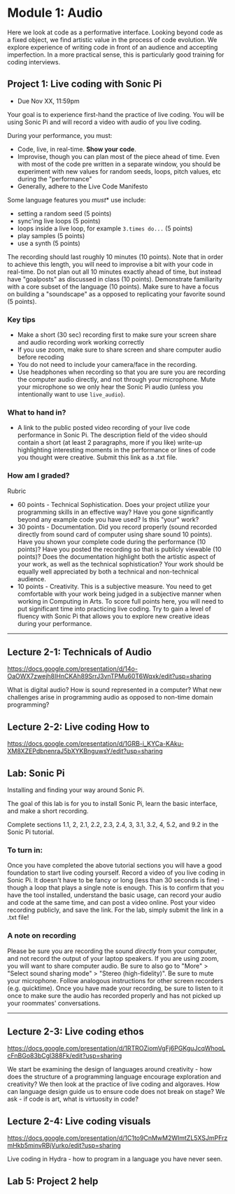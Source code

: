 # Module 1: Audio


Here we look at code as a performative interface. 
Looking beyond code as a fixed object, we find artistic value in the process of code evolution.
We explore experience of writing code in front of an audience and accepting imperfection.
In a more practical sense, this is particularly good training for coding interviews.

<a name="project1"></a>

## Project 1: Live coding with Sonic Pi

- Due Nov XX, 11:59pm

Your goal is to experience first-hand the practice of live coding.
You will be using Sonic Pi and will record a video with audio of you live coding.

During your performance, you must:

- Code, live, in real-time. **Show your code**.
- Improvise, though you can plan most of the piece ahead of time. Even with most of the code pre written in a separate window, you should be experiment with new values for random seeds, loops, pitch values, etc during the "performance"
- Generally, adhere to the Live Code Manifesto

Some language features you *must** use include:

- setting a random seed (5 points)
- sync'ing live loops (5 points)
- loops inside a live loop, for example ```3.times do...``` (5 points)
- play samples (5 points)
- use a synth (5 points)

The recording should last roughly 10 minutes (10 points). Note that in order to achieve this length, you will need to improvise a bit with your code in real-time. Do not plan out all 10 minutes exactly ahead of time, but instead have "goalposts" as discussed in class (10 points). Demonstrate familiarity with a core subset of the language (10 points). Make sure to have a focus on building a "soundscape" as a opposed to replicating your favorite sound (5 points).

### Key tips

- Make a short (30 sec) recording first to make sure your screen share and audio recording work working correctly
- If you use zoom, make sure to share screen and share computer audio before recoding
- You do not need to include your camera/face in the recording.
- Use headphones when recording so that you are sure you are recording the computer audio directly, and not through your microphone. Mute your microphone so we only hear the Sonic Pi audio (unless you intentionally want to use ```live_audio```).


### What to hand in?

- A link to the public posted video recording of your live code performance in Sonic Pi. The description field of the video should contain a short (at least 2 paragraphs, more if you like) write-up highlighting interesting moments in the performance or lines of code you thought were creative. Submit this link as a .txt file.

### How am I graded?

Rubric

- 60 points - Technical Sophistication. Does your project utilize your programming skills in an effective way? Have you gone significantly beyond any example code you have used? Is this "your" work?
- 30 points - Documentation. Did you record properly (sound recorded directly from sound card of computer using share sound 10 points). Have you shown your complete code during the performance (10 points)? Have you posted the recording so that is publicly viewable (10 points)?
Does the documentation highlight both the artistic aspect of your work, as well as the technical sophistication? Your work should be equally well appreciated by both a technical and non-technical audience. 
- 10 points - Creativity. This is a subjective measure. You need to get comfortable with your work being judged in a subjective manner when working in Computing in Arts. To score full points here, you will need to put significant time into practicing live coding. Try to gain a level of fluency with Sonic Pi that allows you to explore new creative ideas during your performance.

<hr> 

## Lecture 2-1: Technicals of Audio  

https://docs.google.com/presentation/d/14o-OaOWX7zwejh8IHnCKAh89SrrJ3vnTPMu60T6Wqxk/edit?usp=sharing

What is digital audio? How is sound represented in a computer?
What new challenges arise in programming audio as opposed to non-time domain programming?


## Lecture 2-2: Live coding How to 

https://docs.google.com/presentation/d/1GRB-i_KYCa-KAku-XM8XZEPdbnenraJ5bXYKBnguwsY/edit?usp=sharing

<a name="lab2"></a>

## Lab: Sonic Pi

Installing and finding your way around Sonic Pi.

The goal of this lab is for you to install Sonic Pi, learn the basic interface, and make a short recording. 

Complete sections 1.1, 2, 2.1, 2.2, 2.3, 2.4, 3, 3.1, 3.2, 4, 5.2, and 9.2 in the Sonic Pi tutorial.

### To turn in:

Once you have completed the above tutorial sections you will have a good foundation to start live coding yourself. Record a video of you live coding in Sonic Pi. It doesn't have to be fancy or long (less than 30 seconds is fine) - though a loop that plays a single note is enough. This is to confirm that you have the tool installed, understand the basic usage, can record your audio and code at the same time, and can post a video online. Post your video recording publicly, and save the link. For the lab, simply submit the link in a .txt file!


### A note on recording

Please be sure you are recording the sound *directly* from your computer, and not record the output of your laptop speakers. If you are using zoom, you will want to share computer audio. Be sure to also go to "More" > "Select sound sharing mode" > "Stereo (high-fidelity)". Be sure to mute your microphone. Follow analogous instructions for other screen recorders (e.g. quicktime). Once you have made your recording, be sure to listen to it once to make sure the audio has recorded properly and has not picked up your roommates' conversations. 

<hr>



## Lecture 2-3: Live coding ethos

https://docs.google.com/presentation/d/1RTROZiomVgFj6PGKguJcqWhoqLcFnBGo83bCgl388Fk/edit?usp=sharing

We start be examining the design of languages around creativity - how does the structure of a programming language encourage exploration and creativity?
We then look at the practice of live coding and algoraves.
How can language design guide us to ensure code does not break on stage?
We ask - if code is art, what is virtuosity in code?


## Lecture 2-4: Live coding visuals

https://docs.google.com/presentation/d/1C1to9CnMwM2WImtZL5XSJmPFrzmHkb5minvRBjVurko/edit?usp=sharing

Live coding in Hydra - how to program in a language you have never seen.

## Lab 5: Project 2 help


